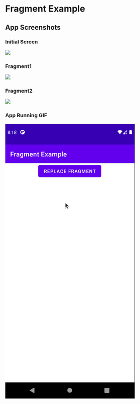 # Fragment Example

## App Screenshots

### Initial Screen

<img src="./initial_screen" width=300/>

### Fragment1

<img src="./fragment1" width=300/>

### Fragment2

<img src="./fragment2" width=300/>

### App Running GIF

![](./fragment_example.gif)